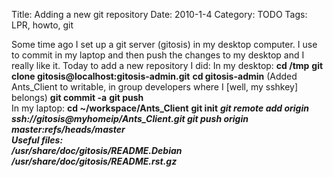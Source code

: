 Title: Adding a new git repository
Date: 2010-1-4
Category: TODO
Tags: LPR, howto, git

Some time ago I set up a git server (gitosis) in my desktop computer. I use to commit in my laptop and then push the changes to my desktop
and I really like it. Today to add a new repository I did: In my desktop: **cd /tmp** **git clone gitosis@localhost:gitosis-admin.git** **cd
gitosis-admin** (Added Ants_Client to writable, in group developers where I [well, my sshkey] belongs) **git commit -a** **git push**   
In my laptop: **cd ~/workspace/Ants_Client** **git init** *****git remote add origin ssh://gitosis@myhomeip/Ants_Client.git** **git push
origin master:refs/heads/master**   
Useful files:  
/usr/share/doc/gitosis/README.Debian /usr/share/doc/gitosis/README.rst.gz***

